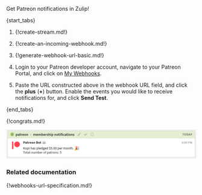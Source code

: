 Get Patreon notifications in Zulip!

{start_tabs}

1. {!create-stream.md!}

1. {!create-an-incoming-webhook.md!}

1. {!generate-webhook-url-basic.md!}

1. Login to your Patreon developer account, navigate to your Patreon Portal, and
   click on [My Webhooks](https://www.patreon.com/portal/registration/register-webhooks).

1. Paste the URL constructed above in the webhook URL field, and click the
   **plus** (**+**) button. Enable the events you would like to receive
   notifications for, and click **Send Test**.

{end_tabs}

{!congrats.md!}

![](/static/images/integrations/patreon/001.png)

### Related documentation

{!webhooks-url-specification.md!}

